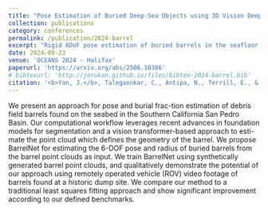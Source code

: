 ```yaml
---
title: "Pose Estimation of Buried Deep-Sea Objects using 3D Vision Deep Learning Models"
collection: publications
category: conferences
permalink: /publication/2024-barrel
excerpt: "Rigid 6DoF pose estimation of buried barrels in the seafloor from ROV footage.<br/><img src='/images/fit-barrel4.png' width=300>"
date: 2024-09-23
venue: 'OCEANS 2024 - Halifax'
paperurl: 'https://arxiv.org/abs/2506.10386'
# bibtexurl: 'http://jerukan.github.io/files/bibtex-2024-barrel.bib'
citation: '<b>Yan, J.</b>, Talegaonkar, C., Antipa, N., Terrill, E., & Merrifield, S. (2024). <b>Pose Estimation of Buried Deep-Sea Objects using 3D Vision Deep Learning Models.</b> <i>OCEANS 2024 - Halifax</i>, 1–6.'
---
```


We present an approach for pose and burial frac-tion estimation of debris field barrels found on the seabed in the Southern California San Pedro Basin. Our computational workflow leverages recent advances in foundation models for segmentation and a vision transformer-based approach to esti-mate the point cloud which defines the geometry of the barrel. We propose BarrelNet for estimating the 6-DOF pose and radius of buried barrels from the barrel point clouds as input. We train BarrelNet using synthetically generated barrel point clouds, and qualitatively demonstrate the potential of our approach using remotely operated vehicle (ROV) video footage of barrels found at a historic dump site. We compare our method to a traditional least squares fitting approach and show significant improvement according to our defined benchmarks.

